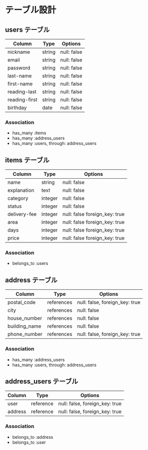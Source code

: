 # テーブル設計

## users テーブル

| Column         | Type   | Options     |
| --------       | ------ | ----------- |
| nickname       | string | null: false |
| email          | string | null: false |
| password       | string | null: false |
| last-name      | string | null: false |
| first-name     | string | null: false |
| reading-last   | string | null: false |
| reading-first  | string | null: false |
| birthday       | date   | null: false |

### Association
- has_many :items
- has_many :address_users
- has_many :users, through: address_users

## items テーブル

| Column       | Type    | Options                       |
| ------       | ------  | -----------                   |
| name         | string  | null: false                   |
| explanation  | text    | null: false                   |
| category     | integer | null: false                   |
| status       | integer | null: false                   |
| delivery-fee | integer | null: false foreign_key: true |
| area         | integer | null: false foreign_key: true |
| days         | integer | null: false foreign_key: true |
| price        | integer | null: false foreign_key: true |

### Association
- belongs_to :users

## address テーブル

| Column        | Type       | Options                        |
| ------        | ---------- | ------------------------------ |
| postal_code   | references | null: false, foreign_key: true |
| city          | references | null: false                    |
| house_number  | references | null: false                    |
| building_name | references | null: false                    |
| phone_number  | references | null: false, foreign_key: true |

### Association

- has_many :address_users
- has_many :users, through: address_users

## address_users テーブル
| Column   | Type       | Options                        |
| ------   | ---------- | ------------------------------ |
| user     | reference  | null: false, foreign_key: true |
| address  | reference  | null: false, foreign_key: true |

### Association

- belongs_to :address
- belongs_to :user